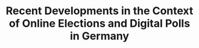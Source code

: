 ---
title: "Recent Developments in the Context of Online Elections and Digital Polls in Germany"
collection: publications
permalink: /publications/2022-04-Recent-Developments-in-the-Context-of-Online-Elections-and-Digital-Polls-in-Germany
venue: 'Sicherheit, Schutz und Zuverl&quot;assigkeit: Konferenzband der 11. Jahrestagung des Fachbereichs Sicherheit der Gesellschaft f&quot;ur Informatik e.V. (GI Sicherheit 2022)'
pages: '213-217'
publisher: 'Gesellschaft f{\"{u}}r Informatik'
year: '2022'
paperurl: 'https://doi.org/10.18420/sicherheit2022\_16'
citation: ' Bernhard Beckert,  <b>Jurlind Budurushi</b>,  Armin Grunwald,  Robert Krimmer,  Oksana Kulyk,  Ralf K{\&quot;{u}}sters,  Andreas Mayer,  J{\&quot;{o}}rn M{\&quot;{u}}ller{-}Quade,  Stephan Neumann,  Melanie Volkamer</br> Sicherheit, Schutz und Zuverl&amp;quot;assigkeit: Konferenzband der 11. Jahrestagung des Fachbereichs Sicherheit der Gesellschaft f&amp;quot;ur Informatik e.V. (GI Sicherheit 2022)'
---